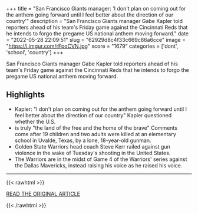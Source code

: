 +++
title = "San Francisco Giants manager: 'I don't plan on coming out for the anthem going forward until I feel better about the direction of our country'"
description = "San Francisco Giants manager Gabe Kapler told reporters ahead of his team's Friday game against the Cincinnati Reds that he intends to forgo the pregame US national anthem moving forward."
date = "2022-05-28 22:09:51"
slug = "62929d8c4f33c669c86a6cce"
image = "https://i.imgur.com/rFpoCVN.jpg"
score = "1679"
categories = ['dont', 'school', 'country']
+++

San Francisco Giants manager Gabe Kapler told reporters ahead of his team's Friday game against the Cincinnati Reds that he intends to forgo the pregame US national anthem moving forward.

## Highlights

- Kapler: "I don't plan on coming out for the anthem going forward until I feel better about the direction of our country" Kapler questioned whether the U.S.
- is truly "the land of the free and the home of the brave" Comments come after 19 children and two adults were killed at an elementary school in Uvalde, Texas, by a lone, 18-year-old gunman.
- Golden State Warriors head coach Steve Kerr railed against gun violence in the wake of Tuesday's shooting in the United States.
- The Warriors are in the midst of Game 4 of the Warriors' series against the Dallas Mavericks, instead raising his voice as he raised his voice.

---

{{< rawhtml >}}
  <p class="article-category">
    <a target="_blank" href="https://www.cnn.com/2022/05/27/sport/gabe-kapler-uvalde-national-anthem/index.html">READ THE ORIGINAL ARTICLE</a>
  </p>
{{< /rawhtml >}}
